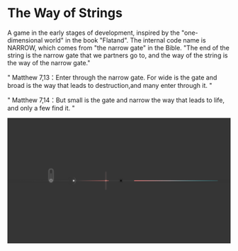 # The Way of Strings

A game in the early stages of development, inspired by the "one-dimensional world" in the book "Flatand". The internal code name is NARROW, which comes from "the narrow gate" in the Bible. "The end of the string is the narrow gate that we partners go to, and the way of the string is the way of the narrow gate."


 " Matthew 7,13：Enter through the narrow gate. For wide is the gate and broad is the way that leads to destruction,and many enter through it. "
 
 
 " Matthew 7,14：But small is the gate and narrow the way that leads to life, and only a few find it. "

![](https://github.com/onovich/Narrow/blob/main/Assets/Graphics/Samples/narrowsample.png)
